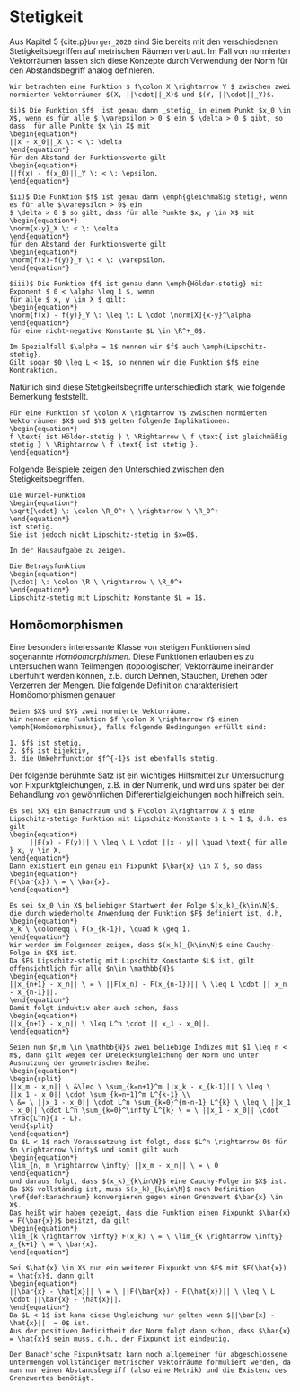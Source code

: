 # Stetigkeit

Aus Kapitel 5 {cite:p}`burger_2020` sind Sie bereits mit den verschiedenen Stetigkeitsbegriffen auf metrischen Räumen vertraut.
Im Fall von normierten Vektorräumen lassen sich diese Konzepte durch Verwendung der Norm für den Abstandsbegriff analog definieren.

````{prf:definition} Stetigkeit
Wir betrachten eine Funktion $ f\colon X \rightarrow Y $ zwischen zwei normierten Vektorräumen $(X, ||\cdot||_X)$ und $(Y, ||\cdot||_Y)$.

$i)$ Die Funktion $f$  ist genau dann _stetig_ in einem Punkt $x_0 \in X$, wenn es für alle $ \varepsilon > 0 $ ein $ \delta > 0 $ gibt, so dass  für alle Punkte $x \in X$ mit
\begin{equation*}
||x - x_0||_X \: < \: \delta
\end{equation*}
für den Abstand der Funktionswerte gilt
\begin{equation*}
||f(x) - f(x_0)||_Y \: < \: \epsilon.
\end{equation*}

$ii)$ Die Funktion $f$ ist genau dann \emph{gleichmäßig stetig}, wenn es für alle $\varepsilon > 0$ ein 
$ \delta > 0 $ so gibt, dass für alle Punkte $x, y \in X$ mit
\begin{equation*}
\norm{x-y}_X \: < \: \delta
\end{equation*}
für den Abstand der Funktionswerte gilt
\begin{equation*}
\norm{f(x)-f(y)}_Y \: < \: \varepsilon.
\end{equation*}

$iii)$ Die Funktion $f$ ist genau dann \emph{Hölder-stetig} mit Exponent $ 0 < \alpha \leq 1 $, wenn 
für alle $ x, y \in X $ gilt:
\begin{equation*}
\norm{f(x) - f(y)}_Y \: \leq \: L \cdot \norm[X]{x-y}^\alpha
\end{equation*}
für eine nicht-negative Konstante $L \in \R^+_0$.

Im Spezialfall $\alpha = 1$ nennen wir $f$ auch \emph{Lipschitz-stetig}.
Gilt sogar $0 \leq L < 1$, so nennen wir die Funktion $f$ eine Kontraktion.
````

Natürlich sind diese Stetigkeitsbegriffe unterschiedlich stark, wie folgende Bemerkung feststellt.

````{prf:remark}
Für eine Funktion $f \colon X \rightarrow Y$ zwischen normierten Vektorräumen $X$ und $Y$ gelten folgende Implikationen:
\begin{equation*}
f \text{ ist Hölder-stetig } \ \Rightarrow \ f \text{ ist gleichmäßig stetig } \ \Rightarrow \ f \text{ ist stetig }.
\end{equation*}
````

Folgende Beispiele zeigen den Unterschied zwischen den Stetigkeitsbegriffen.

````{prf:example}
Die Wurzel-Funktion 
\begin{equation*}
\sqrt{\cdot} \: \colon \R_0^+ \ \rightarrow \ \R_0^+
\end{equation*}
ist stetig.
Sie ist jedoch nicht Lipschitz-stetig in $x=0$. 
````

````{prf:proof}
In der Hausaufgabe zu zeigen.
````

````{prf:example}
Die Betragsfunktion
\begin{equation*}
|\cdot| \: \colon \R \ \rightarrow \ \R_0^+
\end{equation*}
Lipschitz-stetig mit Lipschitz Konstante $L = 1$.
````

## Homöomorphismen

Eine besonders interessante Klasse von stetigen Funktionen sind sogenannte _Homöomorphismen_.
Diese Funktionen erlauben es zu untersuchen wann Teilmengen (topologischer) Vektorräume ineinander überführt werden können, z.B. durch Dehnen, Stauchen, Drehen oder Verzerren der Mengen.
Die folgende Definition charakterisiert Homöomorphismen genauer

````{prf:definition} Homöomorphismus
Seien $X$ und $Y$ zwei normierte Vektorräume.
Wir nennen eine Funktion $f \colon X \rightarrow Y$ einen \emph{Homöomorphismus}, falls folgende Bedingungen erfüllt sind:

1. $f$ ist stetig,
2. $f$ ist bijektiv,
3. die Umkehrfunktion $f^{-1}$ ist ebenfalls stetig.
````

Der folgende berühmte Satz ist ein wichtiges Hilfsmittel zur Untersuchung von Fixpunktgleichungen, z.B. in der Numerik, und wird uns später bei der Behandlung von gewöhnlichen Differentialgleichungen noch hilfreich sein.

````{prf:theorem} Fixpunktsatz von Banach
Es sei $X$ ein Banachraum und $ F\colon X\rightarrow X $ eine Lipschitz-stetige Funktion mit Lipschitz-Konstante $ L < 1 $, d.h. es gilt
\begin{equation*}
  	 ||F(x) - F(y)|| \ \leq \ L \cdot ||x - y|| \quad \text{ für alle } x, y \in X.
\end{equation*}
Dann existiert ein genau ein Fixpunkt $\bar{x} \in X $, so dass 
\begin{equation*}
F(\bar{x}) \ = \ \bar{x}.
\end{equation*}
````

````{prf:proof}
Es sei $x_0 \in X$ beliebiger Startwert der Folge $(x_k)_{k\in\N}$, die durch wiederholte Anwendung der Funktion $F$ definiert ist, d.h,
\begin{equation*}
x_k \ \coloneqq \ F(x_{k-1}), \quad k \geq 1.
\end{equation*}
Wir werden im Folgenden zeigen, dass $(x_k)_{k\in\N}$ eine Cauchy-Folge in $X$ ist.
Da $F$ Lipschitz-stetig mit Lipschitz Konstante $L$ ist, gilt offensichtlich für alle $n\in \mathbb{N}$
\begin{equation*}
||x_{n+1} - x_n|| \ = \ ||F(x_n) - F(x_{n-1})|| \ \leq L \cdot || x_n - x_{n-1}||.
\end{equation*}
Damit folgt induktiv aber auch schon, dass
\begin{equation*}
||x_{n+1} - x_n|| \ \leq L^n \cdot || x_1 - x_0||.
\end{equation*}

Seien nun $n,m \in \mathbb{N}$ zwei beliebige Indizes mit $1 \leq n < m$, dann gilt wegen der Dreiecksungleichung der Norm und unter Ausnutzung der geometrischen Reihe:
\begin{equation*}
\begin{split}
||x_m - x_n|| \ &\leq \ \sum_{k=n+1}^m ||x_k - x_{k-1}|| \ \leq \ ||x_1 - x_0|| \cdot \sum_{k=n+1}^m L^{k-1} \\
\ &= \ ||x_1 - x_0|| \cdot L^n \sum_{k=0}^{m-n-1} L^{k} \ \leq \ ||x_1 - x_0|| \cdot L^n \sum_{k=0}^\infty L^{k} \ = \ ||x_1 - x_0|| \cdot \frac{L^n}{1 - L}.
\end{split} 
\end{equation*}
Da $L < 1$ nach Voraussetzung ist folgt, dass $L^n \rightarrow 0$ für $n \rightarrow \infty$ und somit gilt auch
\begin{equation*}
\lim_{n, m \rightarrow \infty} ||x_m - x_n|| \ = \ 0
\end{equation*}
und daraus folgt, dass $(x_k)_{k\in\N}$ eine Cauchy-Folge in $X$ ist.
Da $X$ vollständig ist, muss $(x_k)_{k\in\N}$ nach Definition \ref{def:banachraum} konvergieren gegen einen Grenzwert $\bar{x} \in X$.
Das heißt wir haben gezeigt, dass die Funktion einen Fixpunkt $\bar{x} = F(\bar{x})$ besitzt, da gilt
\begin{equation*}
\lim_{k \rightarrow \infty} F(x_k) \ = \ \lim_{k \rightarrow \infty} x_{k+1} \ = \ \bar{x}.
\end{equation*}

Sei $\hat{x} \in X$ nun ein weiterer Fixpunkt von $F$ mit $F(\hat{x}) = \hat{x}$, dann gilt
\begin{equation*}
||\bar{x} - \hat{x}|| \ = \ ||F(\bar{x}) - F(\hat{x})|| \ \leq \ L \cdot ||\bar{x} - \hat{x}||.
\end{equation*}
Da $L < 1$ ist kann diese Ungleichung nur gelten wenn $||\bar{x} - \hat{x}||  = 0$ ist.
Aus der positiven Definitheit der Norm folgt dann schon, dass $\bar{x} = \hat{x}$ sein muss, d.h., der Fixpunkt ist eindeutig.
````

````{prf:remark}
Der Banach'sche Fixpunktsatz kann noch allgemeiner für abgeschlossene Untermengen vollständiger metrischer Vektorräume formuliert werden, da man nur einen Abstandsbegriff (also eine Metrik) und die Existenz des Grenzwertes benötigt.
````
